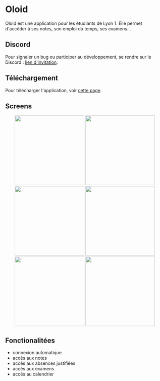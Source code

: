 # Oloid
Oloid est une application pour les étudiants de Lyon 1. Elle permet d'accéder à ses notes, son emploi du temps, ses examens...

## Discord
Pour signaler un bug ou participer au développement, se rendre sur le Discord : <a href="https://discord.gg/zDhNMr4">lien d'invitation</a>.

## Téléchargement
Pour télécharger l'application, voir <a href="https://github.com/cl6ment/oloid-release/releases">cette page</a>.

## Screens
<p align="center">
	<img src="demo/screen_1.png" width="220"> <img src="demo/screen_3.png" width="220"> <img src="demo/screen_2.png" width="220"> 
	<img src="demo/screen_4.png" width="220"> <img src="demo/screen_5.png" width="220"> <img src="demo/screen_6.png" width="220">
</p>


## Fonctionalitées
* connexion automatique
* accès aux notes
* accès aux absences justifiées
* accès aux examens
* accès au calendrier


